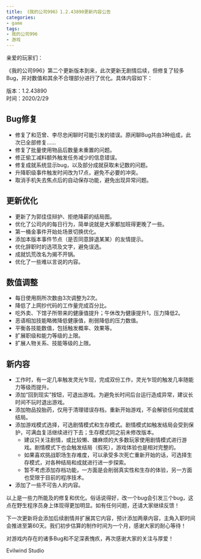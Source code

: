 ```yaml
---
title: 《我的公司996》1.2.43890更新内容公告
categories:
- game
tags:
- 我的公司996
- 游戏
---
```


亲爱的玩家们：

《我的公司996》第二个更新版本到来，此次更新无剧情后续，但修复了较多Bug，并对数值和其余不合理部分进行了优化。具体内容如下：

版本：1.2.43890  
时间：2020/2/29  

## Bug修复
- 修复了和范曾、李尽忠闲聊时可能引发的错误。原闲聊Bug共由3种组成，此次已全部修复……
- 修复了批量使用物品后数量未重置的问题。
- 修正偷工减料额外触发任务减少的信息错误。
- 修复成就系统显示bug，以及部分成就获取未记数的问题。
- 升降职级事件触发时间改为17点，避免不必要的冲突。
- 取消手机失去焦点后的自动保存功能，避免出现异常问题。

## 更新优化
- 更新了为郭佳佳辩护、拒绝降薪的结局图。
- 优化了公司内的每日行为，简单说就是大家都加班得更晚了一些。
- 第一桶金事件开始处场景切换优化。
- 添加本版本事件节点（是否同意辞退某某）的友情提示。
- 优化辞职时的选项及文字，避免误选。
- 成就饥荒改名为揭不开锅。
- 优化了一些难以言说的内容。

## 数值调整
- 每日使用厕所次数由3次调整为2次。
- 降低了上网抄代码的工作量完成百分比。
- 吃外卖、下馆子所带来的健康值提升；午休改为健康提升1，压力降低2。
- 恶语相加技能略微降低健康值，削弱降低的压力数值。
- 平衡各技能数值，包括触发概率、效果等。
- 扩展职级和能力等级的上限。
- 扩展人物关系、技能等级的上限。

## 新内容
- 工作时，有一定几率触发灵光乍现，完成双份工作，灵光乍现的触发几率随能力等级而提升。
- 添加“回到现实”按钮，可退出游戏。为避免长时间后台运行造成异常，建议长时间不玩时退出游戏。
- 添加物品投胎药，仅用于清理错误存档，重新开始游戏，不会解锁任何成就或结局。
- 添加游戏模式选择，可选剧情模式和生存模式。剧情模式如触发结局会受到保护，可满血复活继续进行下去；生存模式同之前未修改版本。
    - 建议只关注剧情，或比较懒、嫌麻烦的大多数玩家使用剧情模式进行游戏。剧情模式下也会触发结局（假死），游戏体验也是相对完整的。
    - 如果喜欢挑战职场生存难度，可以承受多次死亡重新开始的话，可选择生存模式，对各种结局和成就进行进一步探索。
    - 暂不考虑添加存档功能，一方面是会削弱真实性和生存的体验，另一方面也受限于目前的程序技术。
- 添加了一些不可告人的内容。

以上是一些力所能及的修复和优化。俗话说得好，改一个bug会引发三个bug，这点在野生程序员身上体现得更加明显。如有任何问题，还请大家继续反馈！

下一次更新将会添加后续剧情并扩展其它内容，预计添加两章内容，主角入职时间会推进至第60天。我们初步估算的制作时间为一个月，感谢大家的耐心等待！

对游戏内存在的诸多Bug和不足深表愧疚，再次感谢大家的关注与厚爱！

Evilwind Studio
